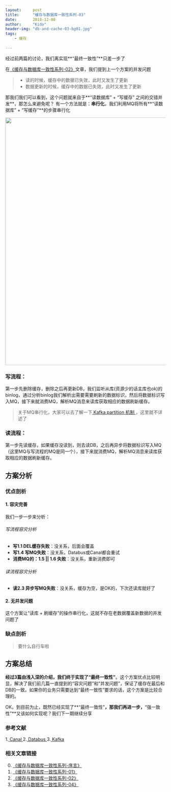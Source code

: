 ```yaml
---
layout:     post
title:      "缓存与数据库一致性系列-03"
date:       2018-12-08
author:     "Kido"
header-img: "db-and-cache-03-bg01.jpg"
tags:
    - 缓存
    
---
```

经过前两篇的讨论，我们离实现**“最终一致性”**只差一步了

在[《缓存与数据库一致性系列-02》](/2018/12/07/db-and-cache-02/)文章，我们提到上一个方案的并发问题

> - 读的时候，缓存中的数据已失效，此时又发生了更新
> - 数据更新的时候，缓存中的数据已失效，此时又发生了更新


那我们我们可以看到，这个问题就来自于**“读数据库” + “写缓存” 之间的交错并发**，那怎么来避免呢？
有一个方法就是：**串行化**，我们利用MQ将所有**“读数据库” + “写缓存”**的步骤串行化

<img class="shadow" width="777" src="db-and-cache-03-01.jpg" />

### 写流程：
第一步先删除缓存，删除之后再更新DB，我们监听从库(资源少的话主库也ok)的binlog，通过分析binlog我们解析出需要需要刷新的数据标识，然后将数据标识写入MQ，接下来就消费MQ，解析MQ消息来读库获取相应的数据刷新缓存。

> 关于MQ串行化，大家可以去了解一下[ Kafka partition 机制 ](http://kafka.apache.org/documentation/#intro_topics)，这里就不详述了


### 读流程：
第一步先读缓存，如果缓存没读到，则去读DB，之后再异步将数据标识写入MQ（这里MQ与写流程的MQ是同一个），接下来就消费MQ，解析MQ消息来读库获取相应的数据刷新缓存。

## 方案分析

### 优点剖析
#### 1. 容灾完善

我们一步一步来分析：

###### 写流程容灾分析

 - **写1.1 DEL缓存失败**：没关系，后面会覆盖
 - **写1.4 写MQ失败**：没关系，Databus或Canal都会重试
 - **消费MQ的：1.5 || 1.6 失败**：没关系，重新消费即可

###### 读流程容灾分析

 - **读2.3 异步写MQ失败**：没关系，缓存为空，是OK的，下次还读库就好了

#### 2. 无并发问题
这个方案让“读库 + 刷缓存”的操作串行化，这就不存在老数据覆盖新数据的并发问题了

### 缺点剖析

> 要什么自行车啦

## 方案总结

**经过3篇由浅入深的介绍，我们终于实现了“最终一致性”**。这个方案优点比较明显，解决了我们前几篇一直提到的“容灾问题”和“并发问题”，保证了缓存在最后和DB的一致。如果你的业务只需要达到“最终一致性”要求的话，这个方案是比较合理的。

OK，到目前为止，既然已经实现了**“最终一致性”**，那我们再进一步，**“强一致性”**又该如何实现呢？我们下一期继续分享

### 参考文献
1.[ Canal ](https://github.com/alibaba/canal)
2.[ Databus ](https://github.com/linkedin/databus)
3.[ Kafka ](http://kafka.apache.org/)

### 相关文章链接

 0. [《缓存与数据库一致性系列-序言》](/2018/11/24/db-and-cache-preface/)
 1. [《缓存与数据库一致性系列-01》](/2018/12/01/db-and-cache-01/)
 2. [《缓存与数据库一致性系列-02》](/2018/12/07/db-and-cache-02/)
 4. [《缓存与数据库一致性系列-04》](/2018/12/09/db-and-cache-04/)